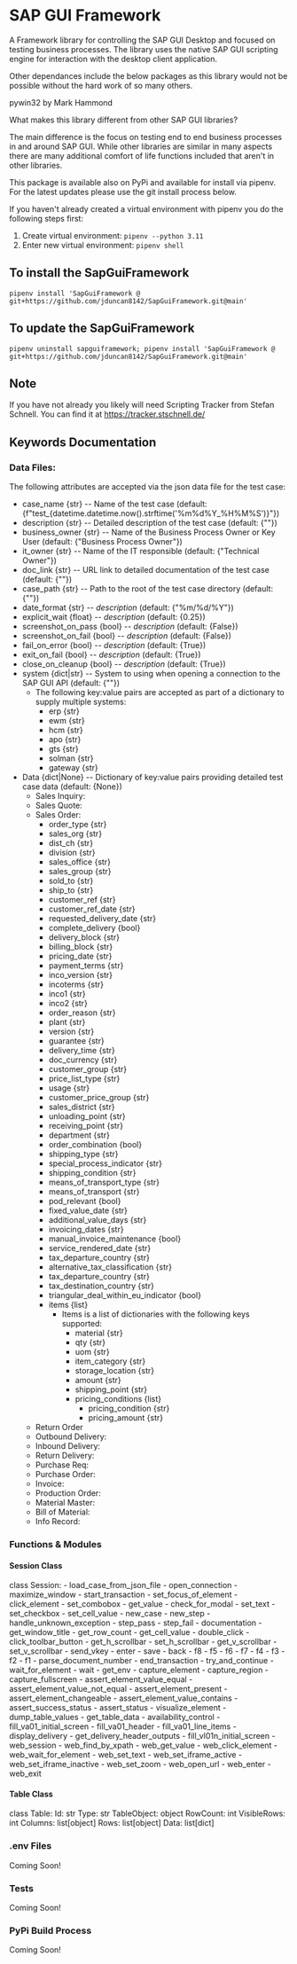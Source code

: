 # SAP GUI Framework

A Framework library for controlling the SAP GUI Desktop and focused on testing business processes. The library uses the native SAP GUI scripting engine for interaction with the desktop client application. 

Other dependances include the below packages as this library would not be possible without the hard work of so many others. 

pywin32 by Mark Hammond

What makes this library different from other SAP GUI libraries? 

The main difference is the focus on testing end to end business processes in and around SAP GUI. While other libraries are similar in many aspects there are many additional comfort of life functions included that aren't in other libraries. 

This package is available also on PyPi and available for install via pipenv. For the latest updates please use the git install process below. 

If you haven't already created a virtual environment with pipenv you do the following steps first:
1. Create virtual environment: `pipenv --python 3.11`
2. Enter new virtual environment: `pipenv shell`

## To install the SapGuiFramework
```shell
pipenv install 'SapGuiFramework @ git+https://github.com/jduncan8142/SapGuiFramework.git@main'
```

## To update the SapGuiFramework
```shell
pipenv uninstall sapguiframework; pipenv install 'SapGuiFramework @ git+https://github.com/jduncan8142/SapGuiFramework.git@main'
```
## Note
If you have not already you likely will need Scripting Tracker from Stefan Schnell. You can find it at https://tracker.stschnell.de/

## Keywords Documentation
### Data Files:
The following attributes are accepted via the json data file for the test case: 
- case_name {str} -- Name of the test case (default: {f"test_{datetime.datetime.now().strftime('%m%d%Y_%H%M%S')}"})
- description {str} -- Detailed description of the test case (default: {""})
- business_owner {str} -- Name of the Business Process Owner or Key User (default: {"Business Process Owner"})
- it_owner {str} -- Name of the IT responsible (default: {"Technical Owner"})
- doc_link {str} -- URL link to detailed documentation of the test case (default: {""})
- case_path {str} -- Path to the root of the test case directory (default: {""})
- date_format {str} -- _description_ (default: {"%m/%d/%Y"})
- explicit_wait {float} -- _description_ (default: {0.25})
- screenshot_on_pass {bool} -- _description_ (default: {False})
- screenshot_on_fail {bool} -- _description_ (default: {False})
- fail_on_error {bool} -- _description_ (default: {True})
- exit_on_fail {bool} -- _description_ (default: {True})
- close_on_cleanup {bool} -- _description_ (default: {True})
- system {dict|str} -- System to using when opening a connection to the SAP GUI API (default: {""})
    - The following key:value pairs are accepted as part of a dictionary to supply multiple systems:
        - erp {str}
        - ewm {str}
        - hcm {str}
        - apo {str}
        - gts {str}
        - solman {str}
        - gateway {str}
- Data {dict|None} -- Dictionary of key:value pairs providing detailed test case data (default: {None})
    - Sales Inquiry:
    - Sales Quote:
    - Sales Order:
        - order_type {str}
        - sales_org {str}
        - dist_ch {str}
        - division {str}
        - sales_office {str}
        - sales_group {str}
        - sold_to {str}
        - ship_to {str}
        - customer_ref {str}
        - customer_ref_date {str}
        - requested_delivery_date {str}
        - complete_delivery {bool}
        - delivery_block {str}
        - billing_block {str}
        - pricing_date {str}
        - payment_terms {str}
        - inco_version {str}
        - incoterms {str}
        - inco1 {str}
        - inco2 {str}
        - order_reason {str}
        - plant {str}
        - version {str}
        - guarantee {str}
        - delivery_time {str}
        - doc_currency {str}
        - customer_group {str}
        - price_list_type {str}
        - usage {str}
        - customer_price_group {str}
        - sales_district {str}
        - unloading_point {str}
        - receiving_point {str}
        - department {str}
        - order_combination {bool}
        - shipping_type {str}
        - special_process_indicator {str}
        - shipping_condition {str}
        - means_of_transport_type {str}
        - means_of_transport {str}
        - pod_relevant {bool}
        - fixed_value_date {str}
        - additional_value_days {str}
        - invoicing_dates {str}
        - manual_invoice_maintenance {bool}
        - service_rendered_date {str}
        - tax_departure_country {str}
        - alternative_tax_classification {str}
        - tax_departure_country {str}
        - tax_destination_country {str}
        - triangular_deal_within_eu_indicator {bool}
        - items {list}
            - Items is a list of dictionaries with the following keys supported:
                - material {str}
                - qty {str}
                - uom {str}
                - item_category {str}
                - storage_location {str}
                - amount {str}
                - shipping_point {str}
                - pricing_conditions {list}
                    - pricing_condition {str}
                    - pricing_amount {str}
    - Return Order
    - Outbound Delivery:
    - Inbound Delivery:
    - Return Delivery:
    - Purchase Req:
    - Purchase Order:
    - Invoice:
    - Production Order:
    - Material Master:
    - Bill of Material:
    - Info Record:

### Functions & Modules
#### Session Class
class Session:
    - load_case_from_json_file
    - open_connection
    - maximize_window
    - start_transaction
    - set_focus_of_element
    - click_element
    - set_combobox
    - get_value
    - check_for_modal
    - set_text
    - set_checkbox
    - set_cell_value
    - new_case
    - new_step
    - handle_unknown_exception
    - step_pass
    - step_fail
    - documentation
    - get_window_title
    - get_row_count
    - get_cell_value
    - double_click
    - click_toolbar_button
    - get_h_scrollbar
    - set_h_scrollbar
    - get_v_scrollbar
    - set_v_scrollbar
    - send_vkey
        - enter
        - save
        - back
        - f8
        - f5
        - f6
        - f7
        - f4
        - f3
        - f2
        - f1
    - parse_document_number
    - end_transaction
    - try_and_continue
    - wait_for_element
    - wait
    - get_env
    - capture_element
    - capture_region
    - capture_fullscreen
    - assert_element_value_equal
    - assert_element_value_not_equal
    - assert_element_present
    - assert_element_changeable
    - assert_element_value_contains
    - assert_success_status
    - assert_status
    - visualize_element
    - dump_table_values
    - get_table_data
    - availability_control
    - fill_va01_initial_screen
    - fill_va01_header
    - fill_va01_line_items
    - display_delivery
    - get_delivery_header_outputs
    - fill_vl01n_initial_screen
    - web_session
    - web_find_by_xpath
    - web_get_value
    - web_click_element
    - web_wait_for_element
    - web_set_text
    - web_set_iframe_active
    - web_set_iframe_inactive
    - web_set_zoom
    - web_open_url
    - web_enter
    - web_exit

#### Table Class
class Table:
    Id: str 
    Type: str
    TableObject: object
    RowCount: int 
    VisibleRows: int 
    Columns: list[object]
    Rows: list[object]
    Data: list[dict]

### .env Files
Coming Soon!

### Tests
Coming Soon!

### PyPi Build Process
Coming Soon!